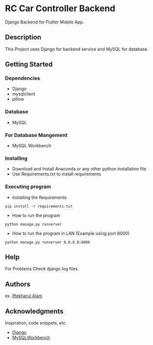 # RC Car Controller Backend
Django Backend for Flutter Mobile App.

## Description
This Project uses Django for backend service and MySQL for database. 

## Getting Started

### Dependencies

* Django
* mysqlclient
* pillow

### Database

* MySQL

### For Database Mangement

* MySQL Workbench

### Installing

* Download and Install Anaconda or any other python installation file
* Use Requirements.txt to install requirements

### Executing program

* Installing the Requirements
```
pip install -r requirements.txt
```

* How to run the program
```
python manage.py runserver 
```

* How to run the program in LAN (Example using port 8000)
```
python manage.py runserver 0.0.0.0:8000
```

## Help

For Problems Check django log files.
<!-- ```
command to run if program contains helper info
``` -->

## Authors

<!-- Contributors names and contact info -->

ex. [Iftekharul Alam](https://www.linkedin.com/in/iftekharul-alam-9690a28a/)


<!-- ## Version History

* 0.2
    * Various bug fixes and optimizations
    * See [commit change]() or See [release history]()
* 0.1
    * Initial Release -->

<!-- ## License

This project is licensed under the [NAME HERE] License - see the LICENSE.md file for details -->

## Acknowledgments

Inspiration, code snippets, etc.
* [Django](https://github.com/django/django)
* [MySQLWorkbench](https://dev.mysql.com/downloads/workbench/)
